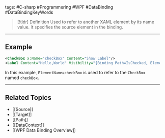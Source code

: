 tags: #C-sharp #Programmering #WPF #DataBinding #DataBindingKeyWords
> [!tldr] Definition
> Used to refer to another XAML element by its name value. It specifies the source element in the binding.

---

## Example
```xml
<CheckBox x:Name="checkBox" Content="Show Label"/> 
<Label Content="Hello,World" Visibility="{Binding Path=IsChecked, ElementName=checkBox}"/>
```
In this example, `ElementName=checkBox` is used to refer to the `CheckBox` named `checkBox`.

---

## Related Topics
- [[Source]]
- [[Target]]
- [[Path]]
- [[DataContext]]
- [[WPF Data Binding Overview]]